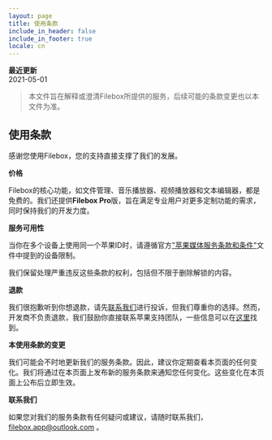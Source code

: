 ```yaml
---
layout: page
title: 使用条款
include_in_header: false
include_in_footer: true
locale: cn
---
```


**最近更新**  
2021-05-01

> 本文件旨在解释或澄清Filebox所提供的服务，后续可能的条款变更也以本文件为准。

## 使用条款

感谢您使用Filebox，您的支持直接支撑了我们的发展。

**价格**

Filebox的核心功能，如文件管理、音乐播放器、视频播放器和文本编辑器，都是免费的。我们还提供**Filebox Pro**版，旨在满足专业用户对更多定制功能的需求，同时保持我们的开发力度。

**服务可用性**

当你在多个设备上使用同一个苹果ID时，请遵循官方["苹果媒体服务条款和条件"](https://www.apple.com/legal/internet-services/itunes/us/terms.html)文件中提到的设备限制。

我们保留处理严重违反这些条款的权利，包括但不限于删除解锁的内容。

**退款**

我们很抱歉听到你想退款，请先[联系我们](mailto:filebox.app@outlook.com)进行投诉，但我们尊重你的选择。然而，开发商不负责退款，我们鼓励你直接联系苹果支持团队，一些信息可以在[这里](https://support.apple.com/en-us/HT204084)找到。

**本使用条款的变更**

我们可能会不时地更新我们的服务条款。因此，建议你定期查看本页面的任何变化。我们将通过在本页面上发布新的服务条款来通知您任何变化。这些变化在本页面上公布后立即生效。

**联系我们**

如果您对我们的服务条款有任何疑问或建议，请随时联系我们，filebox.app@outlook.com 。